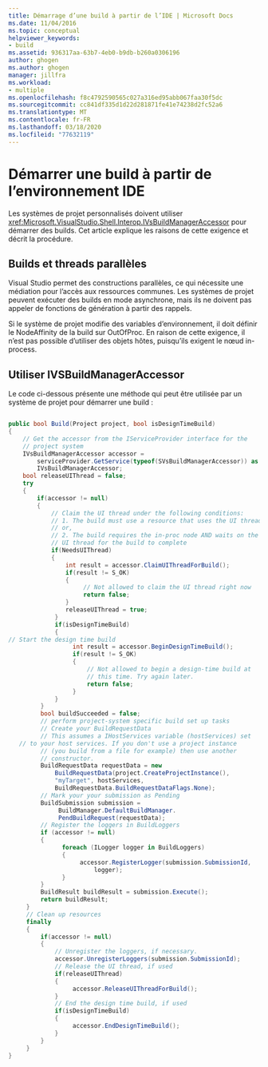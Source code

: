 ```yaml
---
title: Démarrage d’une build à partir de l’IDE | Microsoft Docs
ms.date: 11/04/2016
ms.topic: conceptual
helpviewer_keywords:
- build
ms.assetid: 936317aa-63b7-4eb0-b9db-b260a0306196
author: ghogen
ms.author: ghogen
manager: jillfra
ms.workload:
- multiple
ms.openlocfilehash: f8c4792590565c027a316ed95abb067faa30f5dc
ms.sourcegitcommit: cc841df335d1d22d281871fe41e74238d2fc52a6
ms.translationtype: MT
ms.contentlocale: fr-FR
ms.lasthandoff: 03/18/2020
ms.locfileid: "77632119"
---
```

# <a name="start-a-build-from-within-the-ide"></a>Démarrer une build à partir de l’environnement IDE

Les systèmes de projet personnalisés doivent utiliser <xref:Microsoft.VisualStudio.Shell.Interop.IVsBuildManagerAccessor> pour démarrer des builds. Cet article explique les raisons de cette exigence et décrit la procédure.

## <a name="parallel-builds-and-threads"></a>Builds et threads parallèles

 Visual Studio permet des constructions parallèles, ce qui nécessite une médiation pour l’accès aux ressources communes. Les systèmes de projet peuvent exécuter des builds en mode asynchrone, mais ils ne doivent pas appeler de fonctions de génération à partir des rappels.

 Si le système de projet modifie des variables d’environnement, il doit définir le NodeAffinity de la build sur OutOfProc. En raison de cette exigence, il n’est pas possible d’utiliser des objets hôtes, puisqu’ils exigent le nœud in-process.

## <a name="use-ivsbuildmanageraccessor"></a>Utiliser IVSBuildManagerAccessor

 Le code ci-dessous présente une méthode qui peut être utilisée par un système de projet pour démarrer une build :

```csharp

public bool Build(Project project, bool isDesignTimeBuild)
{
    // Get the accessor from the IServiceProvider interface for the
    // project system
    IVsBuildManagerAccessor accessor =
        serviceProvider.GetService(typeof(SVsBuildManagerAccessor)) as
        IVsBuildManagerAccessor;
    bool releaseUIThread = false;
    try
    {
        if(accessor != null)
        {
            // Claim the UI thread under the following conditions:
            // 1. The build must use a resource that uses the UI thread
            // or,
            // 2. The build requires the in-proc node AND waits on the
            // UI thread for the build to complete
            if(NeedsUIThread)
            {
                int result = accessor.ClaimUIThreadForBuild();
                if(result != S_OK)
                {
                     // Not allowed to claim the UI thread right now
                     return false;
                }
                releaseUIThread = true;
             }
             if(isDesignTimeBuild)
             {
// Start the design time build
                  int result = accessor.BeginDesignTimeBuild();
                  if(result != S_OK)
                  {
                      // Not allowed to begin a design-time build at
                      // this time. Try again later.
                      return false;
                  }
             }
         }
         bool buildSucceeded = false;
         // perform project-system specific build set up tasks
         // Create your BuildRequestData
         // This assumes a IHostServices variable (hostServices) set
   // to your host services. If you don't use a project instance
         // (you build from a file for example) then use another
         // constructor.
         BuildRequestData requestData = new
             BuildRequestData(project.CreateProjectInstance(),
             "myTarget", hostServices,
             BuildRequestData.BuildRequestDataFlags.None);
         // Mark your your submission as Pending
         BuildSubmission submission =
              BuildManager.DefaultBuildManager.
              PendBuildRequest(requestData);
         // Register the loggers in BuildLoggers
         if (accessor != null)
         {
               foreach (ILogger logger in BuildLoggers)
               {
                    accessor.RegisterLogger(submission.SubmissionId,
                        logger);
               }
         }
         BuildResult buildResult = submission.Execute();
         return buildResult;
     }
     // Clean up resources
     finally
     {
         if(accessor != null)
         {
             // Unregister the loggers, if necessary.
             accessor.UnregisterLoggers(submission.SubmissionId);
             // Release the UI thread, if used
             if(releaseUIThread)
             {
                  accessor.ReleaseUIThreadForBuild();
             }
             // End the design time build, if used
             if(isDesignTimeBuild)
             {
                  accessor.EndDesignTimeBuild();
             }
         }
     }
}
```
